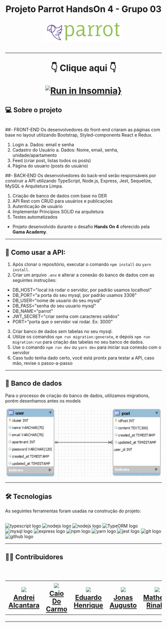 <h1 align=center> Projeto Parrot HandsOn 4 - Grupo 03 </hi> <br>

<p align="center">
  <img src="./docs/parrot.JPG" width="50%">
</p>

---
<div align="center">

<p>👇 Clique aqui 👇</p>


  [![Run in Insomnia}](https://insomnia.rest/images/run.svg)](https://insomnia.rest/run/?label=Parrot%20APIuri=https%3A%2F%2Fgithub.com%2Fjonasaugust1%2FParrotAPI%2Fblob%2Freadme%2Fdocs%2FInsomnia_2022-09-09.json)

</div>

## 💻 Sobre o projeto

<br>
##- FRONT-END
Os desenvolvedores do front-end criaram as páginas com base no layout utilizando Bootstrap, Styled-components React e Redux.

1. Login
a. Dados: email e senha
2. Cadastro do Usuário
a. Dados: Nome, email, senha, unidade/apartamento
3. Feed (criar post, listas todos os posts)
4. Página do usuario (posts do usuário)

##- BACK-END
Os desenvolvedores do back-end serão responsáveis por construir a API utilizando TypeScript, Node.js, Express, Jest, Sequelize, MySQL e Arquitetura Limpa.

1. Criação de banco de dados com base no DER
2. API Rest com CRUD para usuários e publicações
3. Autenticação de usuário
4. Implementar Princípios SOLID na arquitetura
5. Testes automatizados

- Projeto desenvolvido durante o desafio **Hands On 4** oferecido pela **Gama Academy**.


---

## :wrench: Como usar a API:



1. Após clonar o repositório, executar o comando `npm install` ou `yarn install`.
2. Criar um arquivo `.env` e alterar a conexão do banco de dados com as seguintes instruções:
- DB_HOST="local irá rodar o servidor, por padrão usamos localhost"
- DB_PORT="a porta do seu mysql, por padrão usamos 3306"
- DB_USER="nome de usuario do seu mysql"
- DB_PASS="senha do seu usuario mysql"
- DB_NAME="parrot"
- JWT_SECRET="criar senha com caracteres validos"
- PORT="porta que o servidor vai rodar. Ex: 3000"

3. Criar banco de dados sem tabelas no seu mysql.
4. Utilize os comandos `npm run migration:generate`, e depois `npm run migration:run` para criação das tabelas no seu banco de dados.
5. Use o comando `npm run dev` ou `yarn dev` para iniciar sua conexão com o servidor
6. Caso tudo tenha dado certo, você está prontx para testar a API, caso mão, revise o passo-a-passo


---

## :floppy_disk: Banco de dados

Para o processo de criação do banco de dados, utilizamos migrations, porém desenhamos antes os models</br>

<p align="center">
<img src="./docs/bd.JPG" alt="Logo da Clínica">

---
## 🛠 Tecnologias

As seguintes ferramentas foram usadas na construção do projeto:
<br><br>

<div align="left">
  <img src="https://cdn.jsdelivr.net/gh/devicons/devicon/icons/typescript/typescript-original.svg" height="40" width="52" alt="typescript logo"  />
  <img src="https://cdn.jsdelivr.net/gh/devicons/devicon/icons/nodejs/nodejs-original.svg" height="40" width="52" alt="nodejs logo"  />
  <img src="https://cdn.jsdelivr.net/gh/devicons/devicon/icons/react/react-original.svg" height="40" width="52" alt="nodejs logo"  />
  <img src="https://seeklogo.com/images/T/typeorm-logo-F243B34DEE-seeklogo.com.png" height="40" width="52" alt="TypeORM logo"  />
  <img src="https://cdn.jsdelivr.net/gh/devicons/devicon/icons/mysql/mysql-original.svg" height="40" width="52" alt="mysql logo"  />
  <img src="https://cdn.jsdelivr.net/gh/devicons/devicon/icons/express/express-original.svg" height="40" width="52" alt="express logo"  />
  <img src="https://cdn.jsdelivr.net/gh/devicons/devicon/icons/npm/npm-original-wordmark.svg" height="40" width="52" alt="npm logo"  />
  <img src="https://cdn.jsdelivr.net/gh/devicons/devicon/icons/yarn/yarn-original-wordmark.svg" height="50" width="52" alt="yarn logo"  />
  <img src="https://cdn.jsdelivr.net/gh/devicons/devicon/icons/jest/jest-plain.svg" height="40" width="52" alt="jest logo"  />
  <img src="https://cdn.jsdelivr.net/gh/devicons/devicon/icons/git/git-original.svg" height="40" width="52" alt="git logo"  />
  <img src="https://cdn.jsdelivr.net/gh/devicons/devicon/icons/github/github-original.svg" height="40" width="52" alt="github logo"  />
</div>

---

<h2> 👨‍💻 Contribuidores </h2><br>

<h2>
<table align=center>
  <tr>

   <td align="center"> <img src="https://avatars.githubusercontent.com/u/105325377?v=4" width=175/></br><a href="https://github.com/dreialcantara/"> Andrei Alcantara </a>
   </td>
   <td align="center"> <img src="https://avatars.githubusercontent.com/u/84113028?v=4"  width=175/></br><a href="https://www.linkedin.com/in/caiodocarmo/"> Caio Do Carmo </a>
   </td>
    <td align="center"> <img src="https://avatars.githubusercontent.com/u/100959169?v=4git " width=175/></br><a href="https://github.com/eduardohpb/"> Eduardo Henrique</a>
   </td>
    <td align="center"> <img src="https://avatars.githubusercontent.com/u/95719426?v=4" width=175/> </br><a href="https://github.com/jonasaugust1/"> Jonas Augusto </a>
   </td>
    <td align="center"> <img src="https://avatars.githubusercontent.com/u/105465582?v=4" width=175/> </br><a href="https://github.com/MatheusChucri"> Matheus Rinaldi </a>
   </td>
   
  </tr>
</table> </h2>

---
